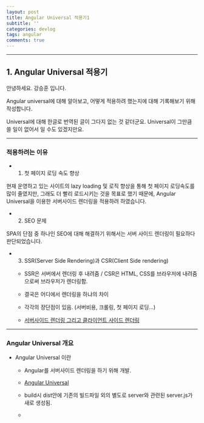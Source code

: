 ```yaml
---
layout: post
title: Angular Universal 적용기1
subtitle: ''
categories: devlog
tags: angular
comments: true
---
```


---


## 1. Angular Universal 적용기


안녕하세요. 강승훈 입니다.

Angular universal에 대해 알아보고, 어떻게 적용하려 했는지에 대해 기록해보기 위해 작성합니다.

Universal에 대해 한글로 번역된 글이 그다지 없는 것 같더군요. Universal이 그만큼 쓸 일이 없어서 일 수도 있겠지만요.


---


### 적용하려는 이유


- 1. 첫 페이지 로딩 속도 향상


현재 운영하고 있는 사이트의 lazy loading 및 로직 향상을 통해 첫 페이지 로딩속도를 많이 줄였지만, 그래도 더 빨리 로드시키는 것을 목표로 했기 때문에, Angular Universal을 이용한 서버사이드 렌더링을 적용하려 하였습니다.


- 2. SEO 문제


SPA의 단점 중 하나인 SEO에 대해 해결하기 위해서는 서버 사이드 렌더링이 필요하다 판단되었습니다.


- 3. SSR(Server Side Rendering)과 CSR(Client Side rendering)

    -   SSR은 서버에서 렌더링 후 내려줌 / CSR은 HTML, CSS를 브라우저에 내려줌으로써 브라우저가 렌더링함.

    -   결국은 어디에서 렌더링을 하냐의 차이

    -   각각의 장단점이 있음. (서버비용, 크롤링, 첫 페이지 로딩...)

    -   [서버사이드 렌더링 그리고 클라이언트 사이드 렌더링](http://asfirstalways.tistory.com/244)


---


### Angular Universal 개요


- Angular Universal 이란

    -   Angular를 서버사이드 렌더링을 하기 위해 개발.

    -   [Angular Universal](https://angular.io/guide/universal)

    -   build시 dist안에 기존의 빌드파일 외의 별도로 server와 관련된 server.js가 새로 생성됨.

    -



